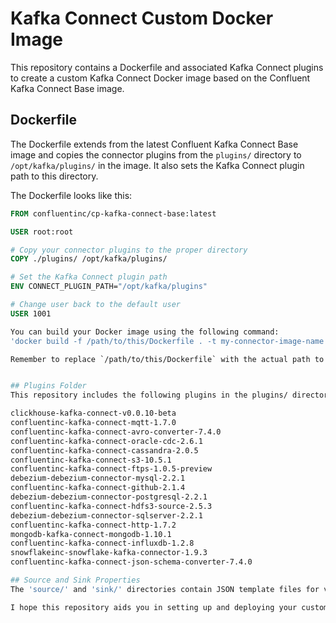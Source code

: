 # Kafka Connect Custom Docker Image

This repository contains a Dockerfile and associated Kafka Connect plugins to create a custom Kafka Connect Docker image based on the Confluent Kafka Connect Base image.

## Dockerfile

The Dockerfile extends from the latest Confluent Kafka Connect Base image and copies the connector plugins from the `plugins/` directory to `/opt/kafka/plugins/` in the image. It also sets the Kafka Connect plugin path to this directory. 

The Dockerfile looks like this:

```Dockerfile
FROM confluentinc/cp-kafka-connect-base:latest

USER root:root

# Copy your connector plugins to the proper directory
COPY ./plugins/ /opt/kafka/plugins/

# Set the Kafka Connect plugin path
ENV CONNECT_PLUGIN_PATH="/opt/kafka/plugins"

# Change user back to the default user
USER 1001

You can build your Docker image using the following command:
'docker build -f /path/to/this/Dockerfile . -t my-connector-image-name'

Remember to replace `/path/to/this/Dockerfile` with the actual path to the Dockerfile.


## Plugins Folder
This repository includes the following plugins in the plugins/ directory:

clickhouse-kafka-connect-v0.0.10-beta
confluentinc-kafka-connect-mqtt-1.7.0
confluentinc-kafka-connect-avro-converter-7.4.0
confluentinc-kafka-connect-oracle-cdc-2.6.1
confluentinc-kafka-connect-cassandra-2.0.5
confluentinc-kafka-connect-s3-10.5.1
confluentinc-kafka-connect-ftps-1.0.5-preview
debezium-debezium-connector-mysql-2.2.1
confluentinc-kafka-connect-github-2.1.4
debezium-debezium-connector-postgresql-2.2.1
confluentinc-kafka-connect-hdfs3-source-2.5.3
debezium-debezium-connector-sqlserver-2.2.1
confluentinc-kafka-connect-http-1.7.2
mongodb-kafka-connect-mongodb-1.10.1
confluentinc-kafka-connect-influxdb-1.2.8
snowflakeinc-snowflake-kafka-connector-1.9.3
confluentinc-kafka-connect-json-schema-converter-7.4.0

## Source and Sink Properties
The 'source/' and 'sink/' directories contain JSON template files for various source and sink properties. You can use these templates to configure your Kafka Connect sources and sinks.

I hope this repository aids you in setting up and deploying your custom Kafka Connect Docker image. If you have any questions or issues, feel free to raise an issue on this repository.

